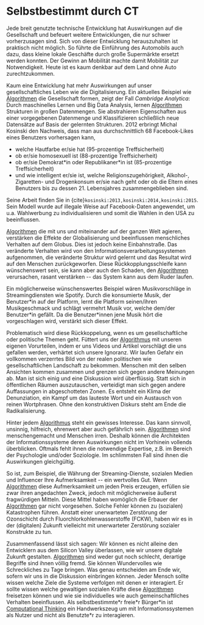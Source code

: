 # Selbstbestimmt durch CT

Jede breit genutzte technische Entwicklung hat Auswirkungen auf die Gesellschaft und befeuert weitere Entwicklungen, die nur schwer vorherzusagen sind.
Sich von dieser Entwicklung herauszuhalten ist praktisch nicht möglich.
So führte die Einführung des Automobils auch dazu, dass kleine lokale Geschäfte durch große Supermärkte ersetzt werden konnten.
Der Gewinn an Mobilität machte damit Mobilität zur Notwendigkeit.
Heute ist es kaum denkbar auf dem Land ohne Auto zurechtzukommen.

Kaum eine Entwicklung hat mehr Auswirkungen auf unser gesellschaftliches Leben wie die Digitalisierung.
Ein aktuelles Beispiel wie [Algorithmen](def-algorithm) die Gesellschaft formen, zeigt der Fall *Cambridge Analytica*:
Durch maschinelles Lernen und Big Data Analysis, lernen [Algorithmen](def-algorithm) Strukturen in großen Datenmengen.
Sie abstrahieren Eigenschaften aus einer vorgegebenen Datenmenge und Klassifizieren schließlich neue Datensätze auf Basis der gelernten Strukturen.
2012 erbringt Michal Kosinski den Nachweis, dass man aus durchschnittlich 68 Facebook-Likes eines Benutzers vorhersagen kann,
- welche Hautfarbe er/sie hat (95-prozentige Treffsicherheit)
- ob er/sie homosexuell ist (88-prozentige Treffsicherheit)
- ob er/sie Demokrat\*in oder Republikaner\*in ist (85-prozentige Treffsicherheit)
- und wie intelligent er/sie ist, welche Religionszugehörigkeit, Alkohol-, Zigaretten- und Drogenkonsum er/sie nach geht oder ob die Eltern eines Benutzers bis zu dessen 21. Lebensjahres zusammengeblieben sind.

Seine Arbeit finden Sie in {cite}`kosinski:2013,kosinski:2014,kosinski:2015`.
Sein Modell wurde auf illegale Weise auf Facebook-Daten angewendet, um u.a. Wahlwerbung zu individualisieren und somit die Wahlen in den USA zu beeinflussen.

[Algorithmen](def-algorithm) die mit uns und miteinander auf der ganzen Welt agieren, verstärken die Effekte der Globalisierung und beeinflussen menschliches Verhalten auf dem Globus.
Dies ist jedoch keine Einbahnstraße.
Das veränderte Verhalten wird von den Informationsverarbeitungssystemen aufgenommen, die veränderte Struktur wird gelernt und das Resultat wird auf den Menschen zurückgeworfen.
Diese Rückkopplungsschleife kann wünschenswert sein, sie kann aber auch den Schaden, den [Algorithmen](def-algorithm) verursachen, rasant verstärken -- das System kann aus dem Ruder laufen.

Ein möglicherweise wünschenswertes Beispiel wären Musikvorschläge in Streamingdiensten wie Spotify.
Durch die konsumierte Musik, der Benutzer\*in auf der Platform, lernt die Platform seinen/ihren Musikgeschmack und schlägt vermehrt Musik vor, welche dem/der Benutzer\*in gefällt.
Da die Benutzer\*innen jene Musik hört die vorgeschlagen wird, verstärkt sich dieser Effekt.

Problematisch wird diese Rückkoppelung, wenn es um gesellschaftliche oder politische Themen geht.
Füttert uns der [Algorithmus](def-algorithm) mit unseren eigenen Vorurteilen, indem er uns Videos und Artikel vorschlägt die uns gefallen werden, verhärtet sich unsere Ignoranz.
Wir laufen Gefahr ein vollkommen verzerrtes Bild von der realen politischen wie gesellschaftlichen Landschaft zu bekommen.
Menschen mit den selben Ansichten kommen zusammen und grenzen sich gegen andere Meinungen ab.
Man ist sich einig und eine Diskussion wird überflüssig.
Statt sich in öffentlichen Räumen auszutauschen, verteidigt man sich gegen andere Auffassungen in abgeschotteten Zonen.
Es entsteht ein Klima der Denunziation, ein Kampf um das lauteste Wort und ein Austausch von reinen Wortphrasen.
Ohne den konstruktiven Diskurs steht am Ende die Radikalisierung.

Hinter jedem [Algorithmus](def-algorithm) steht ein gewisses Interesse.
Das kann sinnvoll, unsinnig, hilfreich, ehrenwert aber auch gefährlich sein.
[Algorithmen](def-algorithm) sind menschengemacht und Menschen irren.
Deshalb können die Architekten der Informationssysteme deren Auswirkungen nicht im Vorhinein vollends überblicken.
Oftmals fehlt ihnen die notwendige Expertise, z.B. im Bereich der Psychologie und/oder Soziologie.
Im schlimmsten Fall sind ihnen die Auswirkungen gleichgültig.

So ist, zum Beispiel, die Währung der Streaming-Dienste, sozialen Medien und Influencer Ihre Aufmerksamkeit -- ein wertvolles Gut.
Wenn [Algorithmen](def-algorithm) diese Aufmerksamkeit um jeden Preis erzeugen, erfüllen sie zwar ihren angedachten Zweck, jedoch mit möglicherweise äußerst fragwürdigen Mitteln.
Diese Mittel haben womöglich die Erbauer der [Algorithmen](def-algorithm) gar nicht vorgesehen.
Solche Fehler können zu (sozialen) Katastrophen führen.
Anstatt einer unerwarteten Zerstörung der Ozonschicht durch Fluorchlorkohlenwasserstoffe (FCKW), haben wir es in der (digitalen) Zukunft vielleicht mit unerwarteter Zerstörung sozialer Konstrukte zu tun.

Zusammenfassend lässt sich sagen: Wir können es nicht alleine den Entwicklern aus dem Silicon Valley überlassen, wie wir unsere digitale Zukunft gestalten.
[Algorithmen](def-algorithm) sind weder gut noch schlecht, derartige Begriffe sind ihnen völlig fremd.
Sie können Wundervolles wie Schreckliches zu Tage bringen.
Was genau entscheiden am Ende wir, sofern wir uns in die Diskussion einbringen können.
Jeder Mensch sollte wissen welche Ziele die Systeme verfolgen mit denen er interagiert.
Er sollte wissen welche gewaltigen sozialen Kräfte diese [Algorithmen](def-algorithm) freisetzen können und wie sie individuelles wie auch gemeinschaftliches Verhalten beeinflussen.
Als selbstbestimmte\*r freie\*r Bürger\*in ist [Computational Thinking](sec-what-is-ct) ein Handwerkszeug um mit Informationssystemen als Nutzer und nicht als Benutzte\*r zu interagieren.
